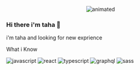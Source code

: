 <p align="center">
  <img src="https://cdn.dribbble.com/users/1282416/screenshots/2859399/nuit2.gif" alt="animated"  />
</p>

### Hi there i'm taha 👋
i'm taha and looking for new exprience 
<p> What i Know</p>

![javascript](https://img.icons8.com/dusk/64/000000/javascript-logo.png)
![react](https://img.icons8.com/officel/64/000000/react.png)
![typescript](https://img.icons8.com/color/64/000000/typescript.png)
![graphql](https://img.icons8.com/color/64/000000/graphql.png)
![sass](https://img.icons8.com/color/64/000000/sass.png)


